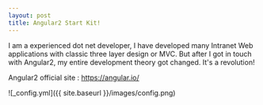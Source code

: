 ```yaml
---
layout: post
title: Angular2 Start Kit!
---
```


I am a experienced dot net developer, I have developed many Intranet Web applications with classic three layer design or MVC.
But after I got in touch with Angular2, my entire development theory got changed. It's a revolution! 

Angular2 official site : https://angular.io/

![_config.yml]({{ site.baseurl }}/images/config.png)

